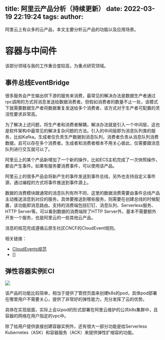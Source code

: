 title: 阿里云产品分析（持续更新）
date: 2022-03-19 22:19:24
tags:
author:
---
阿里云上有众多的云产品，本文主要分析云产品的功能以及应用场景。

# 容器与中间件

该部分领域与我的工作重合度较高，为重点研究领域。

## 事件总线EventBridge

很多服务会产生输出供下游的服务来消费，最常见的解决办法是数据生产者通过rpc调用的方式将消息发送给数据消费者。但假如消费者的数量不止一处，该模式下就需要数据生产者将数据重复发送给多个消费者，该方式对于生产者可配置的灵活性要求非常高。

为了解决上述问题，将生产者和消费者解耦，解决办法就是引入一个中间层，这也是软件架构中最常见的解决复杂问题的方法。引入的中间层即为消息队列类的服务，比如Kafka。生成者仅负责生产数据到消息队列，消费者负责从消息队列消费数据，且可以存在多个消费者。生成者和消费者根本不用关心彼此，仅需要跟消息队列进行交互就可以了。

阿里云上的某个产品新增加了一个新的操作，比如ECS主机完成了一次快照操作，都会产生事件。如果有服务要消费事件，可以使用该产品。

阿里云上的很多产品会将新产生的事件发送到事件总线，另外也支持自定义事件源，通过编程的方式将事件推送到事件源上。

数据的消费模块跟通常的消息队列有所不同，这里的数据消费需要由事件总线产品主动推送消息到对应的服务，具体要推送到哪些服务，则需要在创建总线的时候配置，该功能即消息路由。支持的消费端包括钉钉、消息队列、Serverless服务、HTTP Server等。可以看到数据的消费端除了HTTP Server外，基本不需要额外开发一个服务，也是阿里云的一些其他云产品。

消息的规范完成遵循云原生社区CNCF的CloudEvent规则。

相关链接：
- [CloudEvents规范](https://cloudevents.io/)
- []


## 弹性容器实例ECI

![](https://kuring.oss-cn-beijing.aliyuncs.com/common/aliyun/eci.jpg)

该产品的功能比较简单，相当于提供了管控页面来创建k8s的pod，具体pod部署在哪里用户不需要关心，提供了非常好的弹性能力，充分发挥了云的优势。

具体在实现层面，实际上会以pod的形式部署在阿里云维护的公共k8s集群中，且容器的网络在用户指定的vpc中。

除了给用户提供直接创建容器实例外，还有很大一部分功能是给Serverless Kubernetes（ASK）和容器服务（ACK）来提供弹性扩缩容的功能。